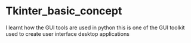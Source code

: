 # Tkinter_basic_concept
I learnt how the GUI tools are used in python this is one of the GUI toolkit used to create user interface desktop applications
